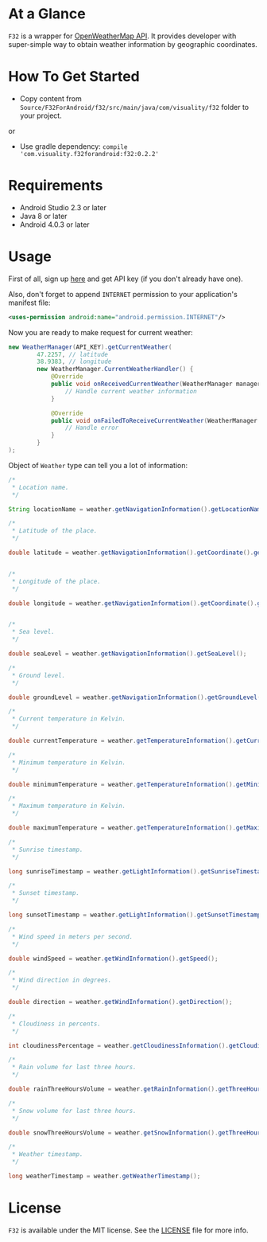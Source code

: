# At a Glance

`F32` is a wrapper for [OpenWeatherMap API](http://openweathermap.org/api). It provides developer with super-simple way to obtain weather information by geographic coordinates.

# How To Get Started

- Copy content from `Source/F32ForAndroid/f32/src/main/java/com/visuality/f32` folder to your project.

or

- Use gradle dependency: `compile 'com.visuality.f32forandroid:f32:0.2.2'`

# Requirements

* Android Studio 2.3 or later
* Java 8 or later
* Android 4.0.3 or later

# Usage

First of all, sign up [here](http://openweathermap.org) and get API key (if you don't already have one).

Also, don't forget to append `INTERNET` permission to your application's manifest file:

```xml
<uses-permission android:name="android.permission.INTERNET"/>
```

Now you are ready to make request for current weather:

```java
new WeatherManager(API_KEY).getCurrentWeather(
        47.2257, // latitude
        38.9383, // longitude
        new WeatherManager.CurrentWeatherHandler() {
            @Override
            public void onReceivedCurrentWeather(WeatherManager manager, Weather weather) {
                // Handle current weather information
            }

            @Override
            public void onFailedToReceiveCurrentWeather(WeatherManager manager) {
                // Handle error
            }
        }
);
```

Object of `Weather` type can tell you a lot of information:

```java
/*
 * Location name.
 */

String locationName = weather.getNavigationInformation().getLocationName();

/*
 * Latitude of the place.
 */

double latitude = weather.getNavigationInformation().getCoordinate().getLatitude();


/*
 * Longitude of the place.
 */

double longitude = weather.getNavigationInformation().getCoordinate().getLongitude();


/*
 * Sea level.
 */

double seaLevel = weather.getNavigationInformation().getSeaLevel();

/*
 * Ground level.
 */

double groundLevel = weather.getNavigationInformation().getGroundLevel();

/*
 * Current temperature in Kelvin.
 */

double currentTemperature = weather.getTemperatureInformation().getCurrentTemperature();

/*
 * Minimum temperature in Kelvin.
 */

double minimumTemperature = weather.getTemperatureInformation().getMinimumTemperature();

/*
 * Maximum temperature in Kelvin.
 */

double maximumTemperature = weather.getTemperatureInformation().getMaximumTemperature();

/*
 * Sunrise timestamp.
 */

long sunriseTimestamp = weather.getLightInformation().getSunriseTimestamp();

/*
 * Sunset timestamp.
 */

long sunsetTimestamp = weather.getLightInformation().getSunsetTimestamp();

/*
 * Wind speed in meters per second.
 */

double windSpeed = weather.getWindInformation().getSpeed();

/*
 * Wind direction in degrees.
 */

double direction = weather.getWindInformation().getDirection();

/*
 * Cloudiness in percents.
 */

int cloudinessPercentage = weather.getCloudinessInformation().getCloudinessPercentage();

/*
 * Rain volume for last three hours.
 */

double rainThreeHoursVolume = weather.getRainInformation().getThreeHoursVolume();

/*
 * Snow volume for last three hours.
 */

double snowThreeHoursVolume = weather.getSnowInformation().getThreeHoursVolume();

/*
 * Weather timestamp.
 */

long weatherTimestamp = weather.getWeatherTimestamp();
```

# License

`F32` is available under the MIT license. See the [LICENSE](./LICENSE) file for more info.
